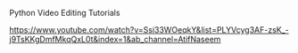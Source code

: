 Python Video Editing Tutorials

https://www.youtube.com/watch?v=Ssi33WOeqkY&list=PLYVcyg3AF-zsK_-j9TsKKgDmfMkqQxL0t&index=1&ab_channel=AtifNaseem


